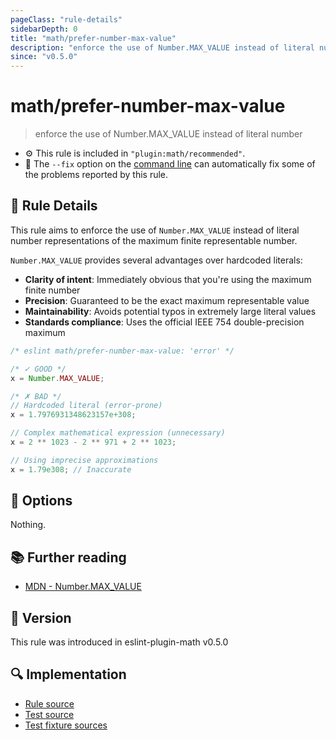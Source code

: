 ```yaml
---
pageClass: "rule-details"
sidebarDepth: 0
title: "math/prefer-number-max-value"
description: "enforce the use of Number.MAX_VALUE instead of literal number"
since: "v0.5.0"
---
```


# math/prefer-number-max-value

> enforce the use of Number.MAX_VALUE instead of literal number

- ⚙️ This rule is included in `"plugin:math/recommended"`.
- 🔧 The `--fix` option on the [command line](https://eslint.org/docs/user-guide/command-line-interface#fixing-problems) can automatically fix some of the problems reported by this rule.

## 📖 Rule Details

This rule aims to enforce the use of `Number.MAX_VALUE` instead of literal number representations of the maximum finite representable number.

`Number.MAX_VALUE` provides several advantages over hardcoded literals:

- **Clarity of intent**: Immediately obvious that you're using the maximum finite number
- **Precision**: Guaranteed to be the exact maximum representable value
- **Maintainability**: Avoids potential typos in extremely large literal values
- **Standards compliance**: Uses the official IEEE 754 double-precision maximum

<eslint-code-block fix>

<!-- eslint-skip -->

```js
/* eslint math/prefer-number-max-value: 'error' */

/* ✓ GOOD */
x = Number.MAX_VALUE;

/* ✗ BAD */
// Hardcoded literal (error-prone)
x = 1.7976931348623157e+308;

// Complex mathematical expression (unnecessary)
x = 2 ** 1023 - 2 ** 971 + 2 ** 1023;

// Using imprecise approximations
x = 1.79e308; // Inaccurate
```

</eslint-code-block>

## 🔧 Options

Nothing.

## 📚 Further reading

- [MDN - Number.MAX_VALUE](https://developer.mozilla.org/en-US/docs/Web/JavaScript/Reference/Global_Objects/Number/MAX_VALUE)

## 🚀 Version

This rule was introduced in eslint-plugin-math v0.5.0

## 🔍 Implementation

- [Rule source](https://github.com/ota-meshi/eslint-plugin-math/blob/main/src/rules/prefer-number-max-value.ts)
- [Test source](https://github.com/ota-meshi/eslint-plugin-math/blob/main/tests/src/rules/prefer-number-max-value.ts)
- [Test fixture sources](https://github.com/ota-meshi/eslint-plugin-math/tree/main/tests/fixtures/rules/prefer-number-max-value)
